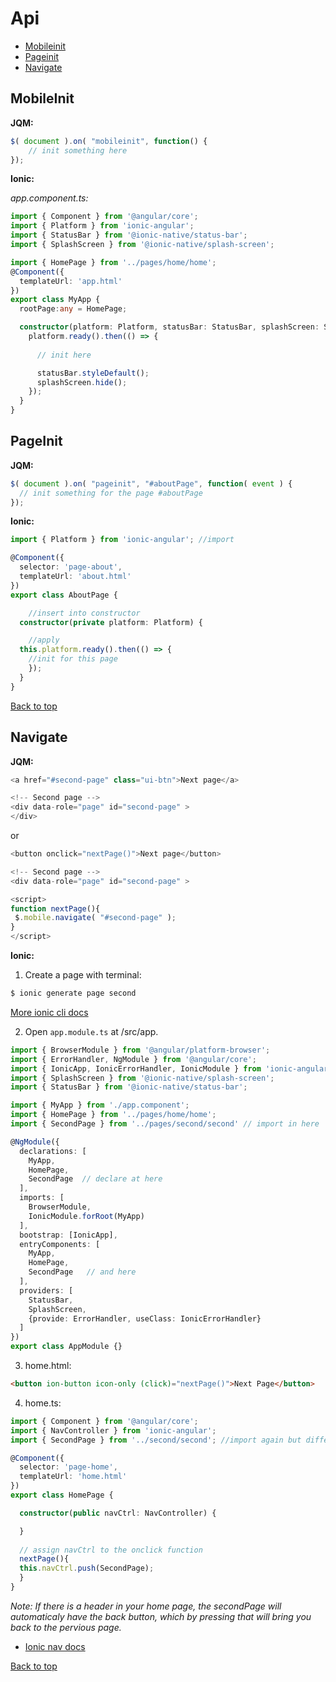 # Api

- [Mobileinit](#mobileinit)
- [Pageinit](#pageinit)
- [Navigate](#navigate)

## <a name="mobileinit">MobileInit
**JQM:**
```js
$( document ).on( "mobileinit", function() {
	// init something here
});
```

**Ionic:**

*app.component.ts:*
```ts
import { Component } from '@angular/core';
import { Platform } from 'ionic-angular';
import { StatusBar } from '@ionic-native/status-bar';
import { SplashScreen } from '@ionic-native/splash-screen';

import { HomePage } from '../pages/home/home';
@Component({
  templateUrl: 'app.html'
})
export class MyApp {
  rootPage:any = HomePage;

  constructor(platform: Platform, statusBar: StatusBar, splashScreen: SplashScreen) {
    platform.ready().then(() => {
      
      // init here

      statusBar.styleDefault();
      splashScreen.hide();
    });
  }
}
```


## <a name="pageinit">PageInit
**JQM:**
```js
$( document ).on( "pageinit", "#aboutPage", function( event ) {
  // init something for the page #aboutPage
});
```


**Ionic:**
```ts
import { Platform } from 'ionic-angular'; //import

@Component({
  selector: 'page-about',
  templateUrl: 'about.html'
})
export class AboutPage {

	//insert into constructor
  constructor(private platform: Platform) {

  	//apply
  this.platform.ready().then(() => {
  	//init for this page
	});
  }
}

```

<a href="#top">Back to top</a>

## <a name="navigate">Navigate
**JQM:**
```js
<a href="#second-page" class="ui-btn">Next page</a>

<!-- Second page -->
<div data-role="page" id="second-page" >
</div>
 ```
 or
 ```ts
 <button onclick="nextPage()">Next page</button>

 <!-- Second page -->
<div data-role="page" id="second-page" >

 <script>
 function nextPage(){
  $.mobile.navigate( "#second-page" );
 }
 </script>
 ```
 
**Ionic:**

 1. Create a page with terminal:
 ```sh
 $ ionic generate page second
 ```

[More ionic cli docs](https://ionicframework.com/docs/cli/)

 2. Open `app.module.ts` at /src/app.
```ts
import { BrowserModule } from '@angular/platform-browser';
import { ErrorHandler, NgModule } from '@angular/core';
import { IonicApp, IonicErrorHandler, IonicModule } from 'ionic-angular';
import { SplashScreen } from '@ionic-native/splash-screen';
import { StatusBar } from '@ionic-native/status-bar';

import { MyApp } from './app.component';
import { HomePage } from '../pages/home/home';
import { SecondPage } from '../pages/second/second' // import in here

@NgModule({
  declarations: [
    MyApp,
    HomePage,
    SecondPage  // declare at here
  ],
  imports: [
    BrowserModule,
    IonicModule.forRoot(MyApp)
  ],
  bootstrap: [IonicApp],
  entryComponents: [
    MyApp,
    HomePage,
    SecondPage   // and here
  ],
  providers: [
    StatusBar,
    SplashScreen,
    {provide: ErrorHandler, useClass: IonicErrorHandler}
  ]
})
export class AppModule {}
 ```

 3. home.html:
 ```html
 <button ion-button icon-only (click)="nextPage()">Next Page</button>
 ```
 4. home.ts:
```ts
import { Component } from '@angular/core';
import { NavController } from 'ionic-angular';
import { SecondPage } from '../second/second'; //import again but different path

@Component({
  selector: 'page-home',
  templateUrl: 'home.html'
})
export class HomePage {

  constructor(public navCtrl: NavController) {

  }
  
  // assign navCtrl to the onclick function
  nextPage(){
  this.navCtrl.push(SecondPage);
  }
}
 ```
 *Note: If there is a header in your home page, the secondPage will automaticaly have the back button, which by pressing that will bring you back to the pervious page.*
 
  - [Ionic nav docs](https://ionicframework.com/docs/components/#navigation)


<a href="#top">Back to top</a>


